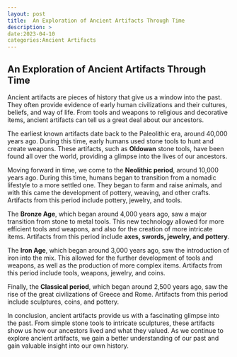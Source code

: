 ```yaml
---
layout: post
title:  An Exploration of Ancient Artifacts Through Time
description: >
date:2023-04-10
categories:Ancient Artifacts
---
```



## An Exploration of Ancient Artifacts Through Time

Ancient artifacts are pieces of history that give us a window into the past. They often provide evidence of early human civilizations and their cultures, beliefs, and way of life. From tools and weapons to religious and decorative items, ancient artifacts can tell us a great deal about our ancestors. 

The earliest known artifacts date back to the Paleolithic era, around 40,000 years ago. During this time, early humans used stone tools to hunt and create weapons. These artifacts, such as **Oldowan** stone tools, have been found all over the world, providing a glimpse into the lives of our ancestors. 

Moving forward in time, we come to the **Neolithic period**, around 10,000 years ago. During this time, humans began to transition from a nomadic lifestyle to a more settled one. They began to farm and raise animals, and with this came the development of pottery, weaving, and other crafts. Artifacts from this period include pottery, jewelry, and tools. 

The **Bronze Age**, which began around 4,000 years ago, saw a major transition from stone to metal tools. This new technology allowed for more efficient tools and weapons, and also for the creation of more intricate items. Artifacts from this period include **axes, swords, jewelry, and pottery**. 

The **Iron Age**, which began around 3,000 years ago, saw the introduction of iron into the mix. This allowed for the further development of tools and weapons, as well as the production of more complex items. Artifacts from this period include tools, weapons, jewelry, and coins. 

Finally, the **Classical period**, which began around 2,500 years ago, saw the rise of the great civilizations of Greece and Rome. Artifacts from this period include sculptures, coins, and pottery. 

In conclusion, ancient artifacts provide us with a fascinating glimpse into the past. From simple stone tools to intricate sculptures, these artifacts show us how our ancestors lived and what they valued. As we continue to explore ancient artifacts, we gain a better understanding of our past and gain valuable insight into our own history.
